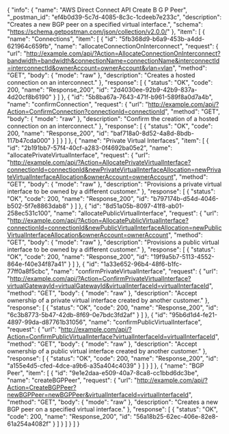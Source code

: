 {
  "info": {
    "name": "AWS Direct Connect API Create B G P Peer",
    "_postman_id": "ef4b0d39-5c7d-4085-8c3c-1cdeeb7e233c",
    "description": "Creates a new BGP peer on a specified virtual interface.",
    "schema": "https://schema.getpostman.com/json/collection/v2.0.0/"
  },
  "item": [
    {
      "name": "Connections",
      "item": [
        {
          "id": "5fb368d9-b6a9-453b-a4dd-621964c659fb",
          "name": "allocateConnectionOnInterconnect",
          "request": {
            "url": "http://example.com/api/?Action=AllocateConnectionOnInterconnect?bandwidth=bandwidth&connectionName=connectionName&interconnectId=interconnectId&ownerAccount=ownerAccount&vlan=vlan",
            "method": "GET",
            "body": {
              "mode": "raw"
            },
            "description": "Creates a hosted connection on an interconnect."
          },
          "response": [
            {
              "status": "OK",
              "code": 200,
              "name": "Response_200",
              "id": "2d4030ee-92b9-42b9-837a-4d20cf8b6190"
            }
          ]
        },
        {
          "id": "5b8ba67a-7643-471f-b961-589f8a0d7a4b",
          "name": "confirmConnection",
          "request": {
            "url": "http://example.com/api/?Action=ConfirmConnection?connectionId=connectionId",
            "method": "GET",
            "body": {
              "mode": "raw"
            },
            "description": "Confirm the creation of a hosted connection on an interconnect."
          },
          "response": [
            {
              "status": "OK",
              "code": 200,
              "name": "Response_200",
              "id": "baf718a0-8d52-4a8d-8bdb-117b47cda000"
            }
          ]
        }
      ]
    },
    {
      "name": "Private Virtual Interfaces",
      "item": [
        {
          "id": "2b191bb7-57f4-40cf-a283-0f4692ba05e2",
          "name": "allocatePrivateVirtualInterface",
          "request": {
            "url": "http://example.com/api/?Action=AllocatePrivateVirtualInterface?connectionId=connectionId&newPrivateVirtualInterfaceAllocation=newPrivateVirtualInterfaceAllocation&ownerAccount=ownerAccount",
            "method": "GET",
            "body": {
              "mode": "raw"
            },
            "description": "Provisions a private virtual interface to be owned by a different customer."
          },
          "response": [
            {
              "status": "OK",
              "code": 200,
              "name": "Response_200",
              "id": "b797174b-d54d-4046-b502-5f7e8863dab8"
            }
          ]
        },
        {
          "id": "8d51a05b-8097-41f8-ab01-258ec531c100",
          "name": "allocatePublicVirtualInterface",
          "request": {
            "url": "http://example.com/api/?Action=AllocatePublicVirtualInterface?connectionId=connectionId&newPublicVirtualInterfaceAllocation=newPublicVirtualInterfaceAllocation&ownerAccount=ownerAccount",
            "method": "GET",
            "body": {
              "mode": "raw"
            },
            "description": "Provisions a public virtual interface to be owned by a different customer."
          },
          "response": [
            {
              "status": "OK",
              "code": 200,
              "name": "Response_200",
              "id": "19f9a5b7-5113-4552-864e-f40e34f87a41"
            }
          ]
        },
        {
          "id": "1a33e652-96b4-48f6-b1fc-77ff0a8f5cbc",
          "name": "confirmPrivateVirtualInterface",
          "request": {
            "url": "http://example.com/api/?Action=ConfirmPrivateVirtualInterface?virtualGatewayId=virtualGatewayId&virtualInterfaceId=virtualInterfaceId",
            "method": "GET",
            "body": {
              "mode": "raw"
            },
            "description": "Accept ownership of a private virtual interface created by another customer."
          },
          "response": [
            {
              "status": "OK",
              "code": 200,
              "name": "Response_200",
              "id": "6c3b8773-5b47-42db-8f69-0e7bdc3fd2af"
            }
          ]
        },
        {
          "id": "95b6d1d4-fe21-4897-99da-d87761b31056",
          "name": "confirmPublicVirtualInterface",
          "request": {
            "url": "http://example.com/api/?Action=ConfirmPublicVirtualInterface?virtualInterfaceId=virtualInterfaceId",
            "method": "GET",
            "body": {
              "mode": "raw"
            },
            "description": "Accept ownership of a public virtual interface created by another customer."
          },
          "response": [
            {
              "status": "OK",
              "code": 200,
              "name": "Response_200",
              "id": "a155e4d5-cfed-4dce-a9b6-a35a404c4039"
            }
          ]
        }
      ]
    },
    {
      "name": "BGP Peer",
      "item": [
        {
          "id": "9e1e2daa-e509-40a7-8ca8-cc1bbd6dc3be",
          "name": "createBGPPeer",
          "request": {
            "url": "http://example.com/api/?Action=CreateBGPPeer?newBGPPeer=newBGPPeer&virtualInterfaceId=virtualInterfaceId",
            "method": "GET",
            "body": {
              "mode": "raw"
            },
            "description": "Creates a new BGP peer on a specified virtual interface."
          },
          "response": [
            {
              "status": "OK",
              "code": 200,
              "name": "Response_200",
              "id": "56a18b25-62ec-406e-82e8-61a254a4082f"
            }
          ]
        }
      ]
    }
  ]
}